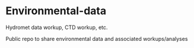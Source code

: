 # Environmental-data
Hydromet data workup, CTD workup, etc.

Public repo to share environmental data and associated workups/analyses
